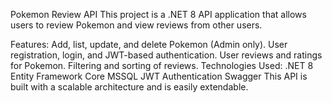 Pokemon Review API
This project is a .NET 8 API application that allows users to review Pokemon and view reviews from other users.

Features:
Add, list, update, and delete Pokemon (Admin only).
User registration, login, and JWT-based authentication.
User reviews and ratings for Pokemon.
Filtering and sorting of reviews.
Technologies Used:
.NET 8
Entity Framework Core
MSSQL
JWT Authentication
Swagger
This API is built with a scalable architecture and is easily extendable.
